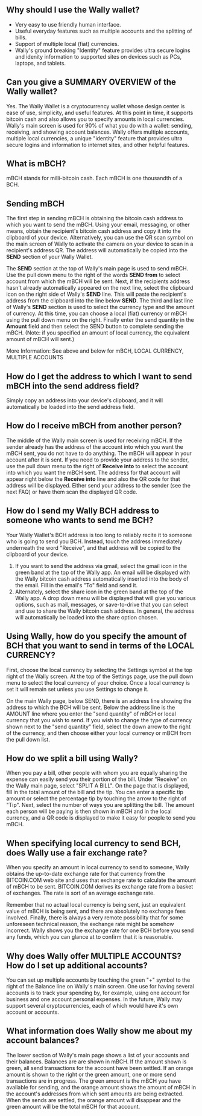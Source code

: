 

## Why should I use the Wally wallet?

 - Very easy to use friendly human interface.
 - Useful everyday features such as multiple accounts and the splitting of bills.
 - Support of multiple local (fiat) currencies.
 - Wally's ground breaking "Identity" feature provides ultra secure logins and idenity information to supported sites on devices such as PCs, laptops, and tablets.

## Can you give a SUMMARY OVERVIEW of the Wally wallet?
Yes. The Wally Wallet is a cryptocurrency wallet whose design center is ease of use, simplicity, and useful features. At this point in time, it supports bitcoin cash and also allows you to specify amounts in local currencies. Wally's main screen is used for 90% of what you do with a wallet: sending, receiving, and showing account balances. Wally offers multiple accounts, multiple local currencies, a unique "identity" feature that provides ultra secure logins and information to internet sites, and other helpful  features.

## What is mBCH?
mBCH stands for milli-bitcoin cash. Each mBCH is one thousandth of a BCH.

## Sending mBCH
The first step in sending mBCH is obtaining the bitcoin cash address to which you want to send the mBCH. Using your email, messaging, or other means, obtain the recipient's bitcoin cash address and copy it into the clipboard of your device. Alternatively, you can use the QR scan symbol on the main screen of Wally to activate the camera on your device to scan in a recipient's address QR. The address will automatically be copied into the **SEND** section of your Wally Wallet.

The **SEND** section at the top of Wally's main page is used to send mBCH.  Use the pull down menu to the right of the words **SEND from** to select account from which the mBCH will be sent. Next, if the recipients address hasn't already automatically appeared on the next line, select the clipboard icon on the right side of Wally's **SEND** line. This will paste the recipient's address from the clipboard into the line below **SEND**. The third and last line of Wally's **SEND** section is used to select the currency type and the amount of currency. At this time, you can choose a local (fiat) currency or mBCH using the pull down menu on the right. Finally enter the send quantity in the **Amount** field and then select the SEND button to complete sending the mBCH. (Note: if you specified an amount of local currency, the equivalent amount of mBCH will sent.)

More Information: See above and below for mBCH, LOCAL CURRENCY, MULTIPLE ACCOUNTS

## How do I get the address to which I want to send mBCH into the send address field?
Simply copy an address into your device's clipboard, and it will automatically be loaded into the send address field.

## How do I receive mBCH from another person?
The middle of the Wally main screen is used for receiving mBCH. If the sender already has the address of the account into which you want the mBCH sent, you do not have to do anything. The mBCH will appear in your account after it is sent. If you need to provide your address to the sender, use the pull down menu to the right of **Receive into** to select the account into which you want the mBCH sent. The address for that account will appear right below the **Receive into** line and also the QR code for that address will be displayed. Either send your address to the sender (see the next FAQ) or have them scan the displayed QR code.

## How do I send my Wally BCH address to someone who wants to send me BCH?
Your Wally Wallet's BCH address is too long to reliably recite it to someone who is going to send you BCH. Instead, touch the address immediately underneath the word "Receive", and that address will be copied to the clipboard of your device. 

 1. If you want to send the address via gmail, select the gmail icon in the green band at the top of the Wally app. An email will be displayed with the Wally bitcoin cash address automatically inserted into the body of the email. Fill in the email's "To" field and send it. 
 2. Alternately, select the share icon in the green band at the top of the Wally app. A drop down menu will be displayed that will give you various options, such as mail, messages, or save-to-drive that you can select and use to share the Wally bitcoin cash address. In general, the address will automatically be loaded into the share option chosen.


## Using Wally, how do you specify the amount of BCH that you want to send in terms of the LOCAL CURRENCY?
First, choose the local currency by selecting the Settings symbol at the top right of the Wally screen.  At the top of the Settings page, use the pull down menu to select the local currency of your choice.  Once a local currency is set it will remain set unless you use Settings to change it.  

On the main Wally page, below SEND, there is an address line showing the address to which the BCH will be sent. Below the address line is the AMOUNT line where you enter the "send quantity" of mBCH or local currency that you wish to send.  If you wish to change the type of currency shown next to the "send quantity" field, select the down arrow to the right of the currency, and then choose either your local currency or mBCH from the pull down list.

## How do we split a bill using Wally?
When you pay a bill, other people with whom you are equally sharing the expense can easily send you their portion of the bill. Under "Receive" on the Wally main page, select "SPLIT A BILL". On the page that is displayed, fill in the total amount of the bill and the tip. You can enter a specific tip amount or select the percentage tip by touching the arrow to the right of "Tip". Next, select the number of ways you are splitting the bill.  The amount each person will be paying is then shown in mBCH and in the local currency, and a QR code is displayed to make it easy for people to send you mBCH.

## When specifying local currency to send BCH, does Wally use a fair exchange rate?
When you specify an amount in local currency to send to someone, Wally obtains the up-to-date exchange rate for that currency from the BITCOIN.COM web site and uses that exchange rate to calculate the amount of mBCH to be sent. BITCOIN.COM derives its exchange rate from a basket of exchanges. The rate is sort of an average exchange rate. 

Remember that no actual local currency is being sent, just an equivalent value of mBCH is being sent, and there are absolutely no exchange fees involved. Finally, there is always a very remote possibility that for some unforeseen technical reason, the exchange rate might be somehow incorrect.  Wally shows you the exchange rate for one BCH before you send any funds, which you can glance at to confirm that it is reasonable.

## Why does Wally offer MULTIPLE ACCOUNTS? How do I set up additional accounts?
You can set up multiple accounts by touching the green "+" symbol to the right of the Balance line on Wally's main screen.  One use for having several accounts is to track your spending by, for example, using one account for business and one account personal expenses. In the future, Wally may support several cryptocurrencies, each of which would have it's own account or accounts.

## What information does Wally show me about my account balances?
 The lower section of Wally's main page shows a list of your accounts and their balances. Balances are are shown in mBCH. If the amount shown is green, all send transactions for the account have been settled. If an orange amount is shown to the right or the green amount, one or more send transactions are in progress. The green amount is the mBCH you have available for sending, and the orange amount shows the amount of mBCH in the account's addresses from which sent amounts are being extracted. When the sends are settled, the orange amount will disappear and the green amount will be the total mBCH for that account.
 